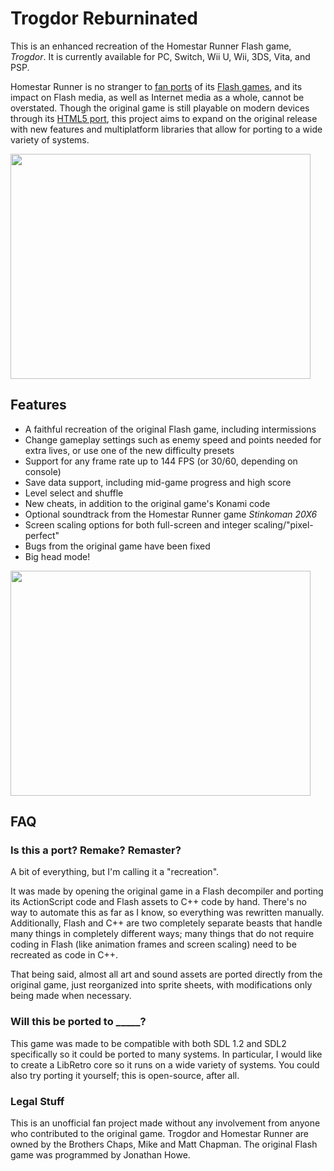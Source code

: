 # Trogdor Reburninated
This is an enhanced recreation of the Homestar Runner Flash game, _Trogdor_. It is currently available for PC, Switch, Wii U, Wii, 3DS, Vita, and PSP.

Homestar Runner is no stranger to [fan ports](https://www.mrphlip.com/ds/pop_tire/) of its [Flash games](https://www.mrphlip.com/ds/secret/), and its impact on Flash media, as well as Internet media as a whole, cannot be overstated. Though the original game is still playable on modern devices through its [HTML5 port](https://old.homestarrunner.com/trogdor-canvas/index.html), this project aims to expand on the original release with new features and multiplatform libraries that allow for porting to a wide variety of systems.

<img src="https://github.com/Mode8fx/Trogdor-Reburninated/blob/main/screenshots/gameplay_v1.0.png?raw=true" width="480" height="360"/>

## Features
- A faithful recreation of the original Flash game, including intermissions
- Change gameplay settings such as enemy speed and points needed for extra lives, or use one of the new difficulty presets
- Support for any frame rate up to 144 FPS (or 30/60, depending on console)
- Save data support, including mid-game progress and high score
- Level select and shuffle
- New cheats, in addition to the original game's Konami code
- Optional soundtrack from the Homestar Runner game *Stinkoman 20X6*
- Screen scaling options for both full-screen and integer scaling/"pixel-perfect"
- Bugs from the original game have been fixed
- Big head mode!

<img src="https://github.com/Mode8fx/Trogdor-Reburninated/blob/main/screenshots/options_v1.0.png?raw=true" width="480" height="360"/>

## FAQ
### Is this a port? Remake? Remaster?
A bit of everything, but I'm calling it a "recreation".

It was made by opening the original game in a Flash decompiler and porting its ActionScript code and Flash assets to C++ code by hand. There's no way to automate this as far as I know, so everything was rewritten manually. Additionally, Flash and C++ are two completely separate beasts that handle many things in completely different ways; many things that do not require coding in Flash (like animation frames and screen scaling) need to be recreated as code in C++.

That being said, almost all art and sound assets are ported directly from the original game, just reorganized into sprite sheets, with modifications only being made when necessary.

### Will this be ported to \_\_\_\_\_?
This game was made to be compatible with both SDL 1.2 and SDL2 specifically so it could be ported to many systems. In particular, I would like to create a LibRetro core so it runs on a wide variety of systems. You could also try porting it yourself; this is open-source, after all.

### Legal Stuff
This is an unofficial fan project made without any involvement from anyone who contributed to the original game. Trogdor and Homestar Runner are owned by the Brothers Chaps, Mike and Matt Chapman. The original Flash game was programmed by Jonathan Howe.
